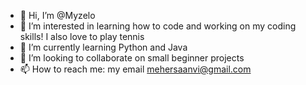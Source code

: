 - 👋 Hi, I’m @Myzelo
- 👀 I’m interested in learning how to code and working on my coding skills! I also love to play tennis
- 🌱 I’m currently learning Python and Java
- 💞️ I’m looking to collaborate on small beginner projects
- 📫 How to reach me: my email mehersaanvi@gmail.com

<!---
Myzelo/Myzelo is a ✨ special ✨ repository because its `README.md` (this file) appears on your GitHub profile.
You can click the Preview link to take a look at your changes.
--->
